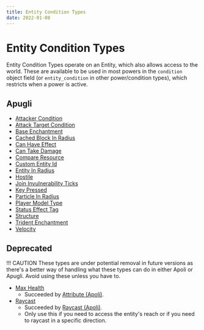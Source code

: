 ```yaml
---
title: Entity Condition Types
date: 2022-01-08
---
```


# Entity Condition Types

Entity Condition Types operate on an Entity, which also allows access to the world. These are available to be used in most powers in the `condition` object field (or `entity_condition` in other power/condition types), which restricts when a power is active.

## Apugli
- [Attacker Condition](attacker_condition)
- [Attack Target Condition](attack_target_condition)
- [Base Enchantment](base_enchantment)
- [Cached Block In Radius](cached_block_in_radius)
- [Can Have Effect](can_have_effect)
- [Can Take Damage](can_take_damage)
- [Compare Resource](compare_resource)
- [Custom Entity Id](custom_entity_id)
- [Entity In Radius](entity_in_radius)
- [Hostile](hostile)
- [Join Invulnerability Ticks](join_invulnerability_ticks)
- [Key Pressed](key_pressed)
- [Particle In Radius](particle_in_radius)
- [Player Model Type](player_model_type)
- [Status Effect Tag](status_effect_tag)
- [Structure](structure)
- [Trident Enchantment](trident_enchantment)
- [Velocity](velocity)

## Deprecated

!!! CAUTION
    These types are under potential removal in future versions as there's a better way of handling what these types can do in either Apoli or Apugli. Avoid using these unless you have to.

- [Max Health](max_health)
    - Succeeded by [Attribute (Apoli)](https://origins.readthedocs.io/en/latest/types/entity_condition_types/attribute/).
- [Raycast](raycast)
    - Succeeded by [Raycast (Apoli)](https://origins.readthedocs.io/en/latest/types/entity_condition_types/raycast/).
    - Only use this if you need to access the entity's reach or if you need to raycast in a specific direction.